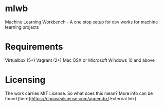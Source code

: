 # mlwb
Machine Learning Workbench - A one stop setup for dev works for machine learning projects

# Requirements
Virtualbox (5+)
Vagrant (2+)
Mac OSX or Microsoft Windows 10 and above

# Licensing
The work carries MIT License. So what does this mean? More info can be found [here](https://choosealicense.com/appendix/ External link).
